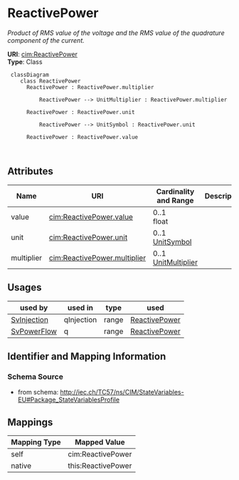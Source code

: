 # ReactivePower


_Product of RMS value of the voltage and the RMS value of the quadrature component of the current._





**URI**: [cim:ReactivePower](http://iec.ch/TC57/CIM100#ReactivePower)<br />
**Type**: Class




```mermaid
 classDiagram
    class ReactivePower
      ReactivePower : ReactivePower.multiplier
        
          ReactivePower --> UnitMultiplier : ReactivePower.multiplier
        
      ReactivePower : ReactivePower.unit
        
          ReactivePower --> UnitSymbol : ReactivePower.unit
        
      ReactivePower : ReactivePower.value
        
      
```




<!-- no inheritance hierarchy -->


## Attributes


| Name | URI | Cardinality and Range | Description | Inheritance |
| ---  | --- | --- | --- | --- |
| value | [cim:ReactivePower.value](http://iec.ch/TC57/CIM100#ReactivePower.value) | 0..1 <br />  float  |  | direct |
| unit | [cim:ReactivePower.unit](http://iec.ch/TC57/CIM100#ReactivePower.unit) | 0..1 <br />  [UnitSymbol](UnitSymbol.md)  |  | direct |
| multiplier | [cim:ReactivePower.multiplier](http://iec.ch/TC57/CIM100#ReactivePower.multiplier) | 0..1 <br />  [UnitMultiplier](UnitMultiplier.md)  |  | direct |





## Usages

| used by | used in | type | used |
| ---  | --- | --- | --- |
| [SvInjection](SvInjection.md) | qInjection | range | [ReactivePower](ReactivePower.md) |
| [SvPowerFlow](SvPowerFlow.md) | q | range | [ReactivePower](ReactivePower.md) |






## Identifier and Mapping Information







### Schema Source


* from schema: http://iec.ch/TC57/ns/CIM/StateVariables-EU#Package_StateVariablesProfile





## Mappings

| Mapping Type | Mapped Value |
| ---  | ---  |
| self | cim:ReactivePower |
| native | this:ReactivePower |




